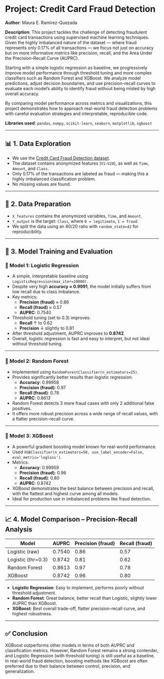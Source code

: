 # Project: Credit Card Fraud Detection

**Author**: Maura E. Ramirez-Quezada  

**Description**: This project tackles the challenge of detecting fraudulent credit card transactions using supervised machine learning techniques. Given the highly imbalanced nature of the dataset — where fraud represents only 0.17% of all transactions — we focus not just on accuracy but on more informative metrics like precision, recall, and the Area Under the Precision-Recall Curve (AUPRC).

Starting with a simple logistic regression as baseline, we progressively improve model performance through threshold tuning and more complex classifiers such as Random Forest and XGBoost. We analyze model predictions, adjust decision boundaries, and use precision-recall curves to evaluate each model’s ability to identify fraud without being misled by high overall accuracy.

By comparing model performance across metrics and visualizations, this project demonstrates how to approach real-world fraud detection problems with careful evaluation strategies and interpretable, reproducible code.

**Libraries used**: `pandas`, `numpy`, `scikit-learn`, `seaborn`, `matplotlib`, `xgboost`

---

## 📊 1. Data Exploration
- We use the [Credit Card Fraud Detection dataset](https://www.kaggle.com/datasets/mlg-ulb/creditcardfraud?resource=download).
- The dataset contains anonymized features (`V1–V28`), as well as `Time`, `Amount`, and `Class`.
- Only 0.17% of the transactions are labeled as fraud — making this a highly imbalanced classification problem.
- No missing values are found.

---

## 🧪 2. Data Preparation
- `X_features` contains the anonymized variables, `Time`, and `Amount`.
- `Y_output` is the target: `Class`, where `0 = legitimate`, `1 = fraud`.
- We split the data using an 80/20 ratio with `random_state=42` for reproducibility.

---

## 🤖 3. Model Training and Evaluation

### 🔹 Model 1: Logistic Regression
- A simple, interpretable baseline using `LogisticRegression(max_iter=10000)`.
- Despite very high **accuracy ≈ 0.9991**, the model initially suffers from low recall due to class imbalance.
- Key metrics:
  - **Precision (fraud)** ≈ 0.86
  - **Recall (fraud)** ≈ 0.57
  - **AUPRC**: 0.7540
- Threshold tuning (set to 0.3) improves:
  - **Recall** ↑ to 0.62
  - **Precision** ↓ slightly to 0.81
- After threshold adjustment, AUPRC improves to **0.8742**.
- Overall, logistic regression is fast and easy to interpret, but not ideal without threshold tuning.

---

### 🔹 Model 2: Random Forest
- Implemented using `RandomForestClassifier(n_estimators=25)`.
- Provides significantly better results than logistic regression:
  - **Accuracy**: 0.99958
  - **Precision (fraud)**: 0.97
  - **Recall (fraud)**: 0.78
  - **AUPRC**: 0.8613
- Random Forest detects 3 more fraud cases with only 2 additional false positives.
- It offers more robust precision across a wide range of recall values, with a flatter precision-recall curve.

---

### 🔹 Model 3: XGBoost
- A powerful gradient boosting model known for real-world performance.
- Used `XGBClassifier(n_estimators=50, use_label_encoder=False, eval_metric='logloss')`.
- Metrics:
  - **Accuracy**: 0.99959
  - **Precision (fraud)**: 0.96
  - **Recall (fraud)**: 0.80
  - **AUPRC**: 0.8742
- XGBoost demonstrates the best balance between precision and recall, with the flattest and highest curve among all models.
- Ideal for production use in imbalanced problems like fraud detection.

---

## 📈 4. Model Comparison – Precision-Recall Analysis

| Model             | AUPRC   | Precision (fraud) | Recall (fraud) |
|------------------|---------|-------------------|----------------|
| Logistic (raw)   | 0.7540  | 0.86              | 0.57           |
| Logistic (thr=0.3)| 0.8742 | 0.81              | 0.62           |
| Random Forest     | 0.8613 | 0.97              | 0.78           |
| XGBoost           | 0.8742 | 0.96              | 0.80           |

- **Logistic Regression**: Easy to implement, performs poorly without threshold adjustment.
- **Random Forest**: Great balance, better recall than Logistic, slightly lower AUPRC than XGBoost.
- **XGBoost**: Best overall trade-off, flatter precision-recall curve, and highest robustness.

---

## ✅ Conclusion
XGBoost outperforms other models in terms of both AUPRC and classification metrics. However, Random Forest remains a strong contender, and Logistic Regression (with threshold tuning) is still useful as a baseline. In real-world fraud detection, boosting methods like XGBoost are often preferred due to their balance between control, precision, and generalization.
